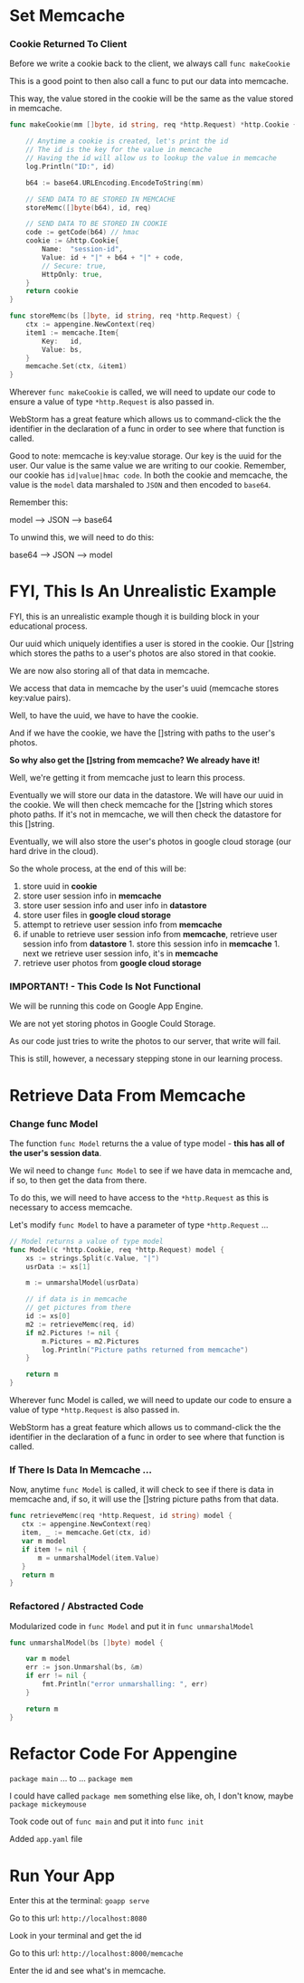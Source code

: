 # Set Memcache

### Cookie Returned To Client

Before we write a cookie back to the client, we always call `func makeCookie`

This is a good point to then also call a func to put our data into memcache.

This way, the value stored in the cookie will be the same as the value stored in memcache.

```go
func makeCookie(mm []byte, id string, req *http.Request) *http.Cookie {

	// Anytime a cookie is created, let's print the id
	// The id is the key for the value in memcache
	// Having the id will allow us to lookup the value in memcache
	log.Println("ID:", id)

	b64 := base64.URLEncoding.EncodeToString(mm)

	// SEND DATA TO BE STORED IN MEMCACHE
	storeMemc([]byte(b64), id, req)

	// SEND DATA TO BE STORED IN COOKIE
	code := getCode(b64) // hmac
	cookie := &http.Cookie{
		Name:  "session-id",
		Value: id + "|" + b64 + "|" + code,
		// Secure: true,
		HttpOnly: true,
	}
	return cookie
}
```

```go
func storeMemc(bs []byte, id string, req *http.Request) {
	ctx := appengine.NewContext(req)
	item1 := memcache.Item{
		Key:   id,
		Value: bs,
	}
	memcache.Set(ctx, &item1)
}
```

Wherever `func makeCookie` is called, we will need to update our code to ensure a value of type `*http.Request` is also passed in. 

WebStorm has a great feature which allows us to command-click the the identifier in the declaration of a func in order to see where that function is called.

Good to note: memcache is key:value storage. Our key is the uuid for the user. Our value is the same value we are writing to our cookie. Remember, our cookie has `id|value|hmac code`. In both the cookie and memcache, the value is the `model` data marshaled to `JSON` and then encoded to `base64`.

Remember this: 

model --> JSON --> base64

To unwind this, we will need to do this:

base64 --> JSON --> model

# FYI, This Is An Unrealistic Example

FYI, this is an unrealistic example though it is building block in your educational process. 

Our uuid which uniquely identifies a user is stored in the cookie. Our []string which stores the paths to a user's photos are also stored in that cookie. 

We are now also storing all of that data in memcache. 

We access that data in memcache by the user's uuid (memcache stores key:value pairs). 

Well, to have the uuid, we have to have the cookie. 

And if we have the cookie, we have the []string with paths to the user's photos. 

**So why also get the []string from memcache? We already have it!**

Well, we're getting it from memcache just to learn this process. 

Eventually we will store our data in the datastore. We will have our uuid in the cookie. We will then check memcache for the []string which stores photo paths. If it's not in memcache, we will then check the datastore for this []string.

Eventually, we will also store the user's photos in google cloud storage (our hard drive in the cloud). 

So the whole process, at the end of this will be:

1. store uuid in **cookie**
1. store user session info in **memcache**
1. store user session info and user info in **datastore**
1. store user files in **google cloud storage**
1. attempt to retrieve user session info from **memcache**
  1. if unable to retrieve user session info from **memcache**, retrieve user session info from **datastore**
    1. store this session info in **memcache**
    1. next we retrieve user session info, it's in **memcache**
1. retrieve user photos from **google cloud storage**

### IMPORTANT! - This Code Is Not Functional

We will be running this code on Google App Engine.

We are not yet storing photos in Google Could Storage.

As our code just tries to write the photos to our server, that write will fail.

This is still, however, a necessary stepping stone in our learning process.

# Retrieve Data From Memcache

### Change func Model

The function `func Model` returns the a value of type model - **this has all of the user's session data**.

We wil need to change `func Model` to see if we have data in memcache and, if so, to then get the data from there.

To do this, we will need to have access to the `*http.Request` as this is necessary to access memcache.

Let's modify `func Model` to have a parameter of type `*http.Request` ...

```go
// Model returns a value of type model
func Model(c *http.Cookie, req *http.Request) model {
	xs := strings.Split(c.Value, "|")
	usrData := xs[1]

	m := unmarshalModel(usrData)

	// if data is in memcache
	// get pictures from there
	id := xs[0]
	m2 := retrieveMemc(req, id)
	if m2.Pictures != nil {
		m.Pictures = m2.Pictures
		log.Println("Picture paths returned from memcache")
	}

	return m
}

```

Wherever func Model is called, we will need to update our code to ensure a value of type `*http.Request` is also passed in. 

WebStorm has a great feature which allows us to command-click the the identifier in the declaration of a func in order to see where that function is called.

### If There Is Data In Memcache ...

Now, anytime `func Model` is called, it will check to see if there is data in memcache and, if so, it will use the []string picture paths from that data.
 
 ```go
func retrieveMemc(req *http.Request, id string) model {
	ctx := appengine.NewContext(req)
	item, _ := memcache.Get(ctx, id)
	var m model
	if item != nil {
		m = unmarshalModel(item.Value)
	}
	return m
}
 ```

### Refactored / Abstracted Code

Modularized code in `func Model` and put it in `func unmarshalModel`  

```go
func unmarshalModel(bs []byte) model {

	var m model
	err := json.Unmarshal(bs, &m)
	if err != nil {
		fmt.Println("error unmarshalling: ", err)
	}

	return m
}

```

# Refactor Code For Appengine

`package main` ... to ... `package mem`

I could have called `package mem` something else like, oh, I don't know, maybe `package mickeymouse`

Took code out of `func main` and put it into `func init`

Added `app.yaml` file

# Run Your App

Enter this at the terminal: `goapp serve`

Go to this url: `http://localhost:8080`

Look in your terminal and get the id

Go to this url: `http://localhost:8000/memcache`

Enter the id and see what's in memcache.